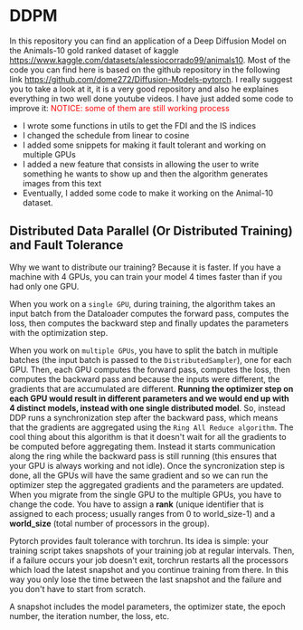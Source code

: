# DDPM

In this repository you can find an application of a Deep Diffusion Model on the Animals-10 gold ranked dataset of kaggle https://www.kaggle.com/datasets/alessiocorrado99/animals10. Most of the code you can find here is based on the github repository in the following link https://github.com/dome272/Diffusion-Models-pytorch. I really suggest you to take a look at it, it is a very good repository and also he explaines everything in two well done youtube videos. I have just added some code to improve it:
<a style=color:red> NOTICE: some of them are still working process</a>
*  I wrote some functions in utils to get the FDI and the IS indices
* I changed the schedule from linear to cosine
* I added some snippets for making it fault tolerant and working on multiple GPUs
* I added a new feature that consists in allowing the user to write something he wants to show up and then the algorithm generates images from this text
* Eventually, I added some code to make it working on the Animal-10 dataset. 

## Distributed Data Parallel (Or Distributed Training) and Fault Tolerance

Why we want to distribute our training? Because it is faster. If you have a machine with 4 GPUs, you can train your model 4 times faster than if you had only one GPU. 

When you work on a `single GPU`, during training, the algorithm takes an input batch from the Dataloader computes the forward pass, computes the loss, then computes the backward step and finally updates the parameters with the optimization step. 

When you work on `multiple GPUs`, you have to split the batch in multiple batches (the input batch is passed to the `DistributedSampler`), one for each GPU. Then, each GPU computes the forward pass, computes the loss, then computes the backward pass and because the inputs were different, the gradients that are accumulated are different. **Running the optimizer step on each GPU would result in different parameters and we would end up with 4 distinct models, instead with one single distributed model**. So, instead DDP runs a synchronization step after the backward pass, which means that the gradients are aggregated using the `Ring All Reduce algorithm`. The cool thing about this algorithm is that it doesn't wait for all the gradients to be computed before aggregating them. Instead it starts communication along the ring while the backward pass is still running (this ensures that your GPU is always working and not idle). Once the syncronization step is done, all the GPUs will have the same gradient and so we can run the optimizer step the aggregated gradients and the parameters are updated.
When you migrate from the single GPU to the multiple GPUs, you have to change the code. You have to assign a **rank** (unique identifier that is assigned to each process; usually ranges from 0 to world_size-1) and a **world_size** (total number of processors in the group). 

Pytorch provides fault tolerance with torchrun. Its idea is simple: your training script takes snapshots of your training job at regular intervals. Then, if a failure occurs your job doesn't exit, torchrun restarts all the processors which load the latest snapshot and you continue training from there. In this way you only lose the time between the last snapshot and the failure and you don't have to start from scratch. 

A snapshot includes the model parameters, the optimizer state, the epoch number, the iteration number, the loss, etc.

